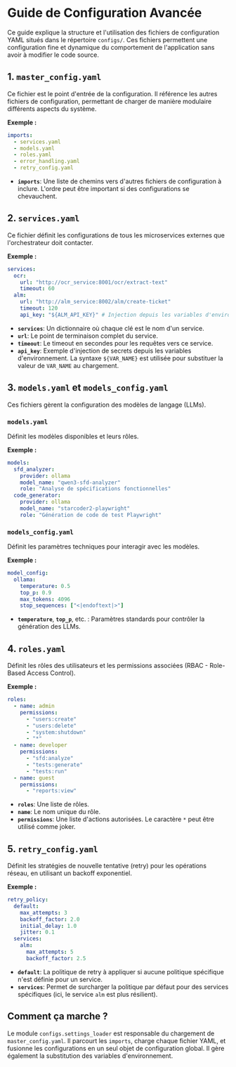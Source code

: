 # Guide de Configuration Avancée

Ce guide explique la structure et l'utilisation des fichiers de configuration YAML situés dans le répertoire `configs/`. Ces fichiers permettent une configuration fine et dynamique du comportement de l'application sans avoir à modifier le code source.

## 1. `master_config.yaml`

Ce fichier est le point d'entrée de la configuration. Il référence les autres fichiers de configuration, permettant de charger de manière modulaire différents aspects du système.

**Exemple :**
```yaml
imports:
  - services.yaml
  - models.yaml
  - roles.yaml
  - error_handling.yaml
  - retry_config.yaml
```

- **`imports`**: Une liste de chemins vers d'autres fichiers de configuration à inclure. L'ordre peut être important si des configurations se chevauchent.

## 2. `services.yaml`

Ce fichier définit les configurations de tous les microservices externes que l'orchestrateur doit contacter.

**Exemple :**
```yaml
services:
  ocr:
    url: "http://ocr_service:8001/ocr/extract-text"
    timeout: 60
  alm:
    url: "http://alm_service:8002/alm/create-ticket"
    timeout: 120
    api_key: "${ALM_API_KEY}" # Injection depuis les variables d'environnement
```

- **`services`**: Un dictionnaire où chaque clé est le nom d'un service.
- **`url`**: Le point de terminaison complet du service.
- **`timeout`**: Le timeout en secondes pour les requêtes vers ce service.
- **`api_key`**: Exemple d'injection de secrets depuis les variables d'environnement. La syntaxe `${VAR_NAME}` est utilisée pour substituer la valeur de `VAR_NAME` au chargement.

## 3. `models.yaml` et `models_config.yaml`

Ces fichiers gèrent la configuration des modèles de langage (LLMs).

### `models.yaml`

Définit les modèles disponibles et leurs rôles.

**Exemple :**
```yaml
models:
  sfd_analyzer:
    provider: ollama
    model_name: "qwen3-sfd-analyzer"
    role: "Analyse de spécifications fonctionnelles"
  code_generator:
    provider: ollama
    model_name: "starcoder2-playwright"
    role: "Génération de code de test Playwright"
```

### `models_config.yaml`

Définit les paramètres techniques pour interagir avec les modèles.

**Exemple :**
```yaml
model_config:
  ollama:
    temperature: 0.5
    top_p: 0.9
    max_tokens: 4096
    stop_sequences: ["<|endoftext|>"]
```

- **`temperature`**, **`top_p`**, etc. : Paramètres standards pour contrôler la génération des LLMs.

## 4. `roles.yaml`

Définit les rôles des utilisateurs et les permissions associées (RBAC - Role-Based Access Control).

**Exemple :**
```yaml
roles:
  - name: admin
    permissions:
      - "users:create"
      - "users:delete"
      - "system:shutdown"
      - "*"
  - name: developer
    permissions:
      - "sfd:analyze"
      - "tests:generate"
      - "tests:run"
  - name: guest
    permissions:
      - "reports:view"
```

- **`roles`**: Une liste de rôles.
- **`name`**: Le nom unique du rôle.
- **`permissions`**: Une liste d'actions autorisées. Le caractère `*` peut être utilisé comme joker.

## 5. `retry_config.yaml`

Définit les stratégies de nouvelle tentative (retry) pour les opérations réseau, en utilisant un backoff exponentiel.

**Exemple :**
```yaml
retry_policy:
  default:
    max_attempts: 3
    backoff_factor: 2.0
    initial_delay: 1.0
    jitter: 0.1
  services:
    alm:
      max_attempts: 5
      backoff_factor: 2.5
```

- **`default`**: La politique de retry à appliquer si aucune politique spécifique n'est définie pour un service.
- **`services`**: Permet de surcharger la politique par défaut pour des services spécifiques (ici, le service `alm` est plus résilient).

## Comment ça marche ?

Le module `configs.settings_loader` est responsable du chargement de `master_config.yaml`. Il parcourt les `imports`, charge chaque fichier YAML, et fusionne les configurations en un seul objet de configuration global. Il gère également la substitution des variables d'environnement.
